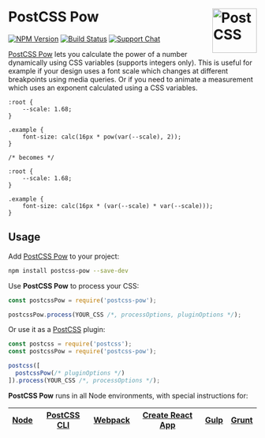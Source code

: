 # PostCSS Pow [<img src="https://postcss.github.io/postcss/logo.svg" alt="PostCSS" width="90" height="90" align="right">][postcss]

[![NPM Version][npm-img]][npm-url]
[![Build Status][cli-img]][cli-url]
[![Support Chat][git-img]][git-url]

[PostCSS Pow] lets you calculate the power of a number dynamically using CSS variables (supports integers only). This is useful for example if your design uses a font scale which changes at different breakpoints using media queries. Or if you need to animate a measurement which uses an exponent calculated using a CSS variables.

```pcss
:root {
	--scale: 1.68;
}

.example {
	font-size: calc(16px * pow(var(--scale), 2));
}

/* becomes */

:root {
	--scale: 1.68;
}

.example {
	font-size: calc(16px * (var(--scale) * var(--scale)));
}

```

## Usage

Add [PostCSS Pow] to your project:

```bash
npm install postcss-pow --save-dev
```

Use **PostCSS Pow** to process your CSS:

```js
const postcssPow = require('postcss-pow');

postcssPow.process(YOUR_CSS /*, processOptions, pluginOptions */);
```

Or use it as a [PostCSS] plugin:

```js
const postcss = require('postcss');
const postcssPow = require('postcss-pow');

postcss([
  postcssPow(/* pluginOptions */)
]).process(YOUR_CSS /*, processOptions */);
```

**PostCSS Pow** runs in all Node environments, with special instructions for:

| [Node](INSTALL.md#node) | [PostCSS CLI](INSTALL.md#postcss-cli) | [Webpack](INSTALL.md#webpack) | [Create React App](INSTALL.md#create-react-app) | [Gulp](INSTALL.md#gulp) | [Grunt](INSTALL.md#grunt) |
| ----------------------- | ------------------------------------- | ----------------------------- | ----------------------------------------------- | ----------------------- | ------------------------- |

[cli-img]: https://img.shields.io/travis/limitlessloop/postcss-pow/master.svg
[cli-url]: https://travis-ci.org/limitlessloop/postcss-pow
[git-img]: https://img.shields.io/badge/support-chat-blue.svg
[git-url]: https://gitter.im/postcss/postcss
[npm-img]: https://img.shields.io/npm/v/postcss-pow.svg
[npm-url]: https://www.npmjs.com/package/postcss-pow

[PostCSS]: https://github.com/postcss/postcss
[PostCSS Pow]: https://github.com/limitlessloop/postcss-pow
